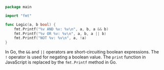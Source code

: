 ```go
package main

import "fmt"

func Logic(a, b bool) {
	fmt.Printf("%v AND %v: %v\n", a, b, a && b)
	fmt.Printf("%v OR %v: %v\n", a, b, a || b)
	fmt.Printf("NOT %v: %v\n", a, !a)
}
```
In Go, the `&&` and `||` operators are short-circuiting boolean expressions. The `!` operator is used for negating a boolean value. The `print` function in JavaScript is replaced by the `fmt.Printf` method in Go.
